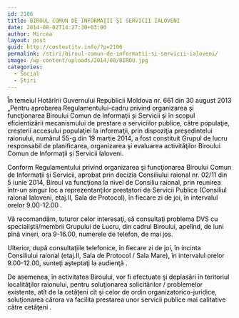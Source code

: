 ```yaml
---
id: 2106
title: BIROUL COMUN DE INFORMAŢII ŞI SERVICII IALOVENI
date: 2014-08-02T14:27:30+03:00
author: Mircea
layout: post
guid: http://costestitv.info/?p=2106
permalink: /stiri/biroul-comun-de-informatii-si-servicii-ialoveni/
image: /wp-content/uploads/2014/08/BIROU.jpg
categories:
  - Social
  - Știri
---
```

<p style="color: #555555;">
  <span style="color: #000000;">În temeiul Hotărîrii Guvernului Republicii Moldova nr. 661 din 30 august 2013 &#8222;Pentru aprobarea Regulamentului-cadru privind organizarea şi funcţionarea Biroului Comun de Informaţii şi Servicii şi în scopul eficientizării mecanismului de prestare a serviciilor publice, către populaţie, <!--more-->creşterii accesului populaţiei la informaţii, prin dispoziţia preşedintelui raionului, numărul 55-g din 19 martie 2014, a fost constituit Grupul de lucru responsabil de planificarea, organizarea şi evaluarea activităţilor Biroului Comun de Informaţii şi Servicii Ialoveni.</span>
</p>

<p style="color: #555555;">
  <span style="color: #000000;">Conform Regulamentului privind organizarea şi funcţionarea Biroului Comun de Informaţii şi Servicii, aprobat prin decizia Consiliului raional nr. 02/11 din 5 iunie 2014, Biroul va funcţiona la nivel de Consiliu raional, prin reunirea într-un singur loc a reprezentanţilor prestatori de Servicii Publice (Consiliul raional Ialoveni, etaj.II, Sala de Protocol), în fiecare zi de joi, în intervalul orelor 9.00-12.00 .</span>
</p>

<p style="color: #555555;">
  <span style="color: #000000;">Vă recomandăm, tuturor celor interesaţi, să consultaţi problema DVS cu specialiştii/membrii Grupului de Lucru, din cadrul Biroului, apelînd, de luni pînă vineri, ora 9-16.00, numerele de telefon, de mai jos.</span>
</p>

<p style="color: #555555;">
  <span style="color: #000000;">Ulterior, după consultaţiile telefonice, în fiecare zi de joi, în incinta Consiliului raional (etaj.II, Sala de Protocol / Sala Mare), în intervalul orelor 9.00-12.00, sunteţi aşteptaţi la audienţă .</span>
</p>

<p style="color: #555555;">
  <span style="color: #000000;">De asemenea, în activitatea Biroului, vor fi efectuate şi deplasări în teritoriul localităţilor raionului, pentru soluţionarea solicitărilor / problemelor existente, atît de la cetăţeni cît şi celor de ordin organizatorico-juridice, soluţionarea cărora va facilita prestarea unor servicii publice mai calitative către cetăţeni .</span>
</p>